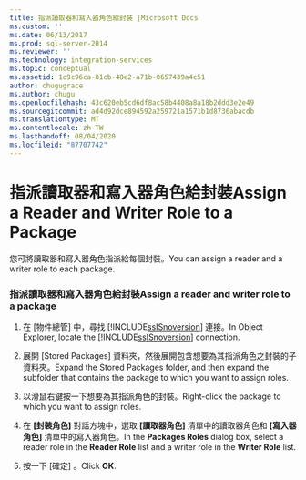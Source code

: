 ```yaml
---
title: 指派讀取器和寫入器角色給封裝 |Microsoft Docs
ms.custom: ''
ms.date: 06/13/2017
ms.prod: sql-server-2014
ms.reviewer: ''
ms.technology: integration-services
ms.topic: conceptual
ms.assetid: 1c9c96ca-81cb-48e2-a71b-0657439a4c51
author: chugugrace
ms.author: chugu
ms.openlocfilehash: 43c620eb5cd6df8ac58b4408a8a18b2ddd3e2e49
ms.sourcegitcommit: ad4d92dce894592a259721a1571b1d8736abacdb
ms.translationtype: MT
ms.contentlocale: zh-TW
ms.lasthandoff: 08/04/2020
ms.locfileid: "87707742"
---
```

# <a name="assign-a-reader-and-writer-role-to-a-package"></a><span data-ttu-id="e2c3a-102">指派讀取器和寫入器角色給封裝</span><span class="sxs-lookup"><span data-stu-id="e2c3a-102">Assign a Reader and Writer Role to a Package</span></span>
  <span data-ttu-id="e2c3a-103">您可將讀取器和寫入器角色指派給每個封裝。</span><span class="sxs-lookup"><span data-stu-id="e2c3a-103">You can assign a reader and a writer role to each package.</span></span>  
  
### <a name="assign-a-reader-and-writer-role-to-a-package"></a><span data-ttu-id="e2c3a-104">指派讀取器和寫入器角色給封裝</span><span class="sxs-lookup"><span data-stu-id="e2c3a-104">Assign a reader and writer role to a package</span></span>  
  
1.  <span data-ttu-id="e2c3a-105">在 [物件總管] 中，尋找 [!INCLUDE[ssISnoversion](../includes/ssisnoversion-md.md)] 連接。</span><span class="sxs-lookup"><span data-stu-id="e2c3a-105">In Object Explorer, locate the [!INCLUDE[ssISnoversion](../includes/ssisnoversion-md.md)] connection.</span></span>  
  
2.  <span data-ttu-id="e2c3a-106">展開 [Stored Packages] 資料夾，然後展開包含想要為其指派角色之封裝的子資料夾。</span><span class="sxs-lookup"><span data-stu-id="e2c3a-106">Expand the Stored Packages folder, and then expand the subfolder that contains the package to which you want to assign roles.</span></span>  
  
3.  <span data-ttu-id="e2c3a-107">以滑鼠右鍵按一下想要為其指派角色的封裝。</span><span class="sxs-lookup"><span data-stu-id="e2c3a-107">Right-click the package to which you want to assign roles.</span></span>  
  
4.  <span data-ttu-id="e2c3a-108">在 **[封裝角色]** 對話方塊中，選取 **[讀取器角色]** 清單中的讀取器角色和 **[寫入器角色]** 清單中的寫入器角色。</span><span class="sxs-lookup"><span data-stu-id="e2c3a-108">In the **Packages Roles** dialog box, select a reader role in the **Reader Role** list and a writer role in the **Writer Role** list.</span></span>  
  
5.  <span data-ttu-id="e2c3a-109">按一下 [確定]  。</span><span class="sxs-lookup"><span data-stu-id="e2c3a-109">Click **OK**.</span></span>  
  
  
